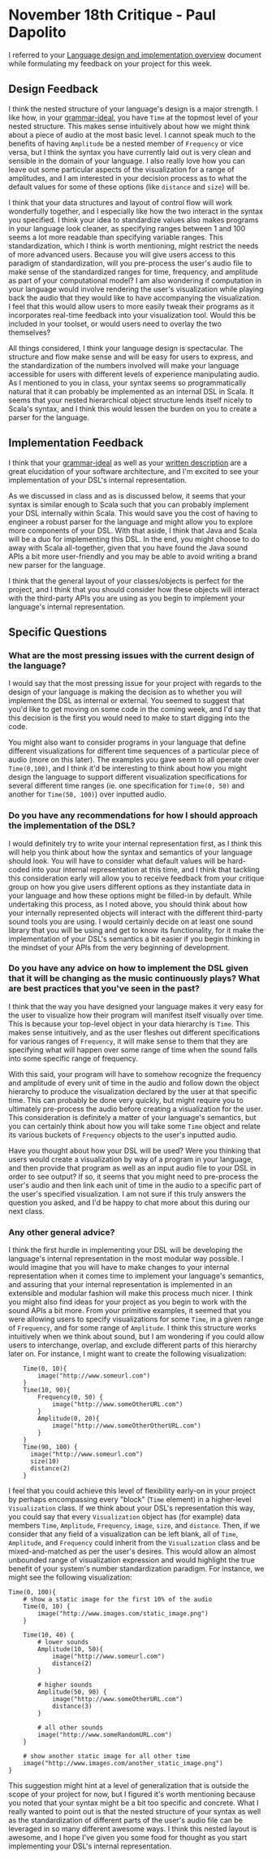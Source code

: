 # November 18th Critique - Paul Dapolito

I referred to your [Language design and implementation overview](https://github.com/mmauricio11235/project/blob/master/documents/design_and_implementation.md) document while formulating my feedback on your project for this week.

## Design Feedback

I think the nested structure of your language's design is a major strength. I like how, in your [grammar-ideal](https://github.com/mmauricio11235/project/blob/master/grammar-ideal.txt), you have `Time` at the topmost level of your nested structure. This makes sense intuitively about how we might think about a piece of audio at the most basic level. I cannot speak much to the benefits of having `Amplitude` be a nested member of `Frequency` or vice versa, but I think the syntax you have currently laid out is very clean and sensible in the domain of your language. I also really love how you can leave out some particular aspects of the visualization for a range of amplitudes, and I am interested in your decision process as to what the default values for some of these options (like `distance` and `size`) will be. 

I think that your data structures and layout of control flow will work wonderfully together, and I especially like how the two interact in the syntax you specified. I think your idea to standardize values also makes programs in your language look cleaner, as specifying ranges between 1 and 100 seems a lot more readable than specifying variable ranges. This standardization, which I think is worth mentioning, might restrict the needs of more advanced users. Because you will give users access to this paradigm of standardization, will you pre-process the user's audio file to make sense of the standardized ranges for time, frequency, and amplitude as part of your computational model? I am also wondering if computation in your language would involve rendering the user's visualization while playing back the audio that they would like to have accompanying the visualization. I feel that this would allow users to more easily tweak their programs as it incorporates real-time feedback into your visualization tool. Would this be included in your toolset, or would users need to overlay the two themselves?

All things considered, I think your language design is spectacular. The structure and flow make sense and will be easy for users to express, and the standardization of the numbers involved will make your language accessible for users with different levels of experience manipulating audio. As I mentioned to you in class, your syntax seems so programmatically natural that it can probably be implemented as an internal DSL in Scala. It seems that your nested hierarchical object structure lends itself nicely to Scala's syntax, and I think this would lessen the burden on you to create a parser for the language. 

## Implementation Feedback

I think that your [grammar-ideal](https://github.com/mmauricio11235/project/blob/master/grammar-ideal.txt) as well as your [written description](https://github.com/mmauricio11235/project/blob/master/documents/design_and_implementation.md) are a great elucidation of your software architecture, and I'm excited to see your implementation of your DSL's internal representation.

As we discussed in class and as is discussed below, it seems that your syntax is similar enough to Scala such that you can probably implement your DSL internally within Scala. This would save you the cost of having to engineer a robust parser for the language and might allow you to explore more components of your DSL. With that aside, I think that Java and Scala will be a duo for implementing this DSL. In the end, you might choose to do away with Scala all-together, given that you have found the Java sound APIs a bit more user-friendly and you may be able to avoid writing a brand new parser for the language.

I think that the general layout of your classes/objects is perfect for the project, and I think that you should consider how these objects will interact with the third-party APIs you are using as you begin to implement your language's internal representation.


## Specific Questions

### What are the most pressing issues with the current design of the language?

I would say that the most pressing issue for your project with regards to the design of your language is making the decision as to whether you will implement the DSL as internal or external. You seemed to suggest that you'd like to get moving on some code in the coming week, and I'd say that this decision is the first you would need to make to start digging into the code. 

You might also want to consider programs in your language that define different visualizations for different time sequences of a particular piece of audio (more on this later). The examples you gave seem to all operate over `Time(0,100)`, and I think it'd be interesting to think about how you might design the language to support different visualization specifications for several different time ranges (ie. one specification for `Time(0, 50)` and another for `Time(50, 100)`) over inputted audio.

### Do you have any recommendations for how I should approach the implementation of the DSL?

I would definitely try to write your internal representation first, as I think this will help you think about how the syntax and semantics of your language should look. You will have to consider what default values will be hard-coded into your internal representation at this time, and I think that tackling this consideration early will allow you to receive feedback from your critique group on how you give users different options as they instantiate data in your language and how these options might be filled-in by default. While undertaking this process, as I noted above, you should think about how your internally represented objects will interact with the different third-party sound tools you are using. I would certainly decide on at least one sound library that you will be using and get to know its functionality, for it make the implementation of your DSL's semantics a bit easier if you begin thinking in the mindset of your APIs from the very beginning of development.

### Do you have any advice on how to implement the DSL given that it will be changing as the music continuously plays? What are best practices that you've seen in the past?

I think that the way you have designed your language makes it very easy for the user to visualize how their program will manifest itself visually over time. This is because your top-level object in your data hierarchy is `Time`. This makes sense intuitively, and as the user fleshes out different specifications for various ranges of `Frequency`, it will make sense to them that they are specifying what will happen over some range of time when the sound falls into some specific range of frequency.

With this said, your program will have to somehow recognize the frequency and amplitude of every unit of time in the audio and follow down the object hierarchy to produce the visualization declared by the user at that specific time. This can probably be done very quickly, but might require you to ultimately pre-process the audio before creating a visualization for the user. This consideration is definitely a matter of your language's semantics, but you can certainly think about how you will take some `Time` object and relate its various buckets of `Frequency` objects to the user's inputted audio.

Have you thought about how your DSL will be used? Were you thinking that users would create a visualization by way of a program in your language, and then provide that program as well as an input audio file to your DSL in order to see output? If so, it seems that you might need to pre-process the user's audio and then link each unit of time in the audio to a specific part of the user's specified visualization. I am not sure if this truly answers the question you asked, and I'd be happy to chat more about this during our next class.

### Any other general advice?

I think the first hurdle in implementing your DSL will be developing the language's internal representation in the most modular way possible. I would imagine that you will have to make changes to your internal representation when it comes time to implement your language's semantics, and assuring that your internal representation is implemented in an extensible and modular fashion will make this process much nicer. I think you might also find ideas for your project as you begin to work with the sound APIs a bit more. From your primitive examples, it seemed that you were allowing users to specify visualizations for some `Time`, in a given range of `Frequency`, and for some range of `Amplitude`. I think this structure works intuitively when we think about sound, but I am wondering if you could allow users to interchange, overlap, and exclude different parts of this hierarchy later on. For instance, I might want to create the following visualization:

	    Time(0, 10){
	    	image("http://www.someurl.com")
	    }
	    Time(10, 90){
	    	Frequency(0, 50) {
	    		image("http://www.someOtherURL.com")
	    	}
	    	Amplitude(0, 20){
	    		image("http://www.someOtherOtherURL.com")
	    	}
	    }
	    Time(90, 100) {
          image("http://www.someurl.com")
          size(10)
          distance(2)
        } 

I feel that you could achieve this level of flexibility early-on in your project by perhaps encompassing every "block" (`Time` element) in a higher-level `Visualization` class. If we think about your DSL's representation this way, you could say that every `Visualization` object has (for example) data members `Time`, `Amplitude`, `Frequency`, `image`, `size`, and `distance`. Then, if we consider that any field of a visualization can be left blank, all of `Time`, `Amplitude`, and `Frequency` could inherit from the `Visualization` class and be mixed-and-matched as per the user's desires. This would allow an almost unbounded range of visualization expression and would highlight the true benefit of your system's number standardization paradigm. For instance, we might see the following visualization:
	
	Time(0, 100){
		# show a static image for the first 10% of the audio
		Time(0, 10) {
			image("http://www.images.com/static_image.png")
		}

		Time(10, 40) {
			# lower sounds
			Amplitude(10, 50){
				image("http://www.someurl.com")
				distance(2)
			}

			# higher sounds
			Amplitude(50, 90) {
				image("http://www.someOtherURL.com")
				distance(3)
			}

			# all other sounds
			image("http://www.someRandomURL.com")
		}

		# show another static image for all other time
		image("http://www.images.com/another_static_image.png")
	}

This suggestion might hint at a level of generalization that is outside the scope of your project for now, but I figured it's worth mentioning because you noted that your syntax might be a bit too specific and concrete. What I really wanted to point out is that the nested structure of your syntax as well as the standardization of different parts of the user's audio file can be leveraged in so many different awesome ways. I think this nested layout is awesome, and I hope I've given you some food for thought as you start implementing your DSL's internal representation.
